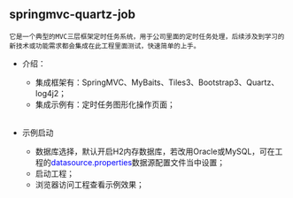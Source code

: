 ##  springmvc-quartz-job
<code>它是一个典型的MVC三层框架定时任务系统，用于公司里面的定时任务处理，后续涉及到学习的新技术或功能需求都会集成在此工程里面测试，快速简单的上手。</code>

+ 介绍：
	+ 集成框架有：SpringMVC、MyBaits、Tiles3、Bootstrap3、Quartz、log4j2；
	+ 集成示例有：定时任务图形化操作页面；</br></br>

+ 示例启动
	+ 数据库选择，默认开启H2内存数据库，若改用Oracle或MySQL，可在工程的<font color="blue">datasource.properties</font>数据源配置文件当中设置；
	+ 启动工程；
	+ 浏览器访问工程查看示例效果；</br></br>

